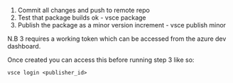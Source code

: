 1.  Commit all changes and push to remote repo
2.  Test that package builds ok - vsce package
3.  Publish the package as a minor version increment - vsce publish minor

N.B 3 requires a working token which can be accessed from the azure dev dashboard.

Once created you can access this before running step 3 like so:

    vsce login <publisher_id>